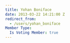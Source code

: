 ```yaml
---
title: Yohan Boniface
date: 2013-03-22 14:21:00 Z
redirect_from:
  - /users/yohan_boniface
Member Type:
  Is Voting Member: true
---
```


